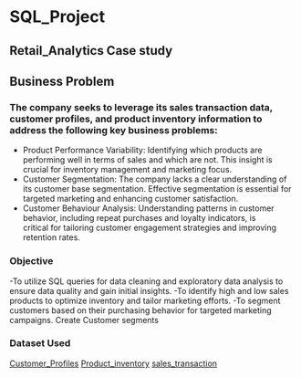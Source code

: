 # SQL_Project
## Retail_Analytics Case study
## Business Problem
### The company seeks to leverage its sales transaction data, customer profiles, and product inventory information to address the following key business problems:
-  Product Performance Variability: Identifying which products are performing well in terms of sales and which are not. This insight is crucial for inventory management and 
   marketing focus.
-  Customer Segmentation: The company lacks a clear understanding of its
   customer base segmentation. Effective segmentation is essential for targeted marketing and enhancing customer satisfaction.
-  Customer Behaviour Analysis: Understanding patterns in customer behavior, including repeat purchases and loyalty indicators, is critical for tailoring customer engagement 
   strategies and improving retention rates.
   
 ### Objective 
-To utilize SQL queries for data cleaning and exploratory data analysis to ensure data quality and gain initial insights.
-To identify high and low sales products to optimize inventory and tailor marketing efforts.
-To segment customers based on their purchasing behavior for targeted marketing campaigns. Create Customer segments 

### Dataset Used
<a href="https://github.com/Lakshmiart/SQL_Project/blob/main/customer_profiles.csv">Customer_Profiles<a/>
<a href="https://github.com/Lakshmiart/SQL_Project/blob/main/product_inventory.csv">Product_inventory<a/>
<a href="https://github.com/Lakshmiart/SQL_Project/blob/main/sales_transaction.csv">sales_transaction<a/>
